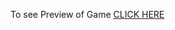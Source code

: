 To see Preview of Game
[CLICK HERE](https://Shadmanansari027.github.io/tictactoe/project/index.html)
